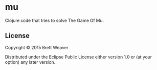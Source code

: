 # mu

Clojure code that tries to solve The Game Of Mu.

## License

Copyright © 2015 Brett Weaver

Distributed under the Eclipse Public License either version 1.0 or (at
your option) any later version.
